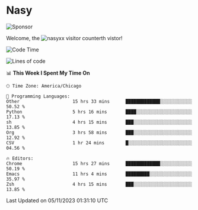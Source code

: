 # Nasy

<!--
<p align="center">
<img height="200" src="https://github-readme-stats.vercel.app/api?username=nasyxx&count_private=true&show_icons=true&theme=dracula&include_all_commits=true"/>
<img height="200" src="https://github-readme-stats.vercel.app/api/top-langs/?username=nasyxx&theme=dracula&hide=html,jupyter+notebook&count_private=true&show_icons=true"/>
</p>

  
----------------
-->

![Sponsor](https://img.shields.io/static/v1.svg?label=Sponsor&message=%E2%9D%A4&logo=GitHub&style=flat&color=pink)
 
Welcome, the ![nasyxx visitor counter](https://count.getloli.com/get/@nasyxx?theme=rule34)th vistor!
 
<!--START_SECTION:waka-->
![Code Time](http://img.shields.io/badge/Code%20Time-3%2C905%20hrs%2029%20mins-blue)

![Lines of code](https://img.shields.io/badge/From%20Hello%20World%20I%27ve%20Written-6.3%20million%20lines%20of%20code-blue)

📊 **This Week I Spent My Time On** 

```text
🕑︎ Time Zone: America/Chicago

💬 Programming Languages: 
Other                    15 hrs 33 mins      █████████████░░░░░░░░░░░░   50.52 % 
Python                   5 hrs 16 mins       ████░░░░░░░░░░░░░░░░░░░░░   17.13 % 
sh                       4 hrs 15 mins       ███░░░░░░░░░░░░░░░░░░░░░░   13.85 % 
Org                      3 hrs 58 mins       ███░░░░░░░░░░░░░░░░░░░░░░   12.92 % 
CSV                      1 hr 24 mins        █░░░░░░░░░░░░░░░░░░░░░░░░   04.56 % 

🔥 Editors: 
Chrome                   15 hrs 27 mins      █████████████░░░░░░░░░░░░   50.19 % 
Emacs                    11 hrs 4 mins       █████████░░░░░░░░░░░░░░░░   35.97 % 
Zsh                      4 hrs 15 mins       ███░░░░░░░░░░░░░░░░░░░░░░   13.85 % 
```


 Last Updated on 05/11/2023 01:31:10 UTC
<!--END_SECTION:waka-->

<!-- ![visitors](https://visitor-badge.laobi.icu/badge?page_id=nasyxx.nasyxx) -->
